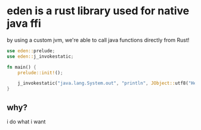 # eden is a rust library used for native java ffi
by using a custom jvm, we're able to call java functions directly from Rust!

```rs
use eden::prelude;
use eden::j_invokestatic;

fn main() {
    prelude::init!();

    j_invokestatic("java.lang.System.out", "println", JObject::utf8("Hello World!"));
}
```

## why?
i do what i want
